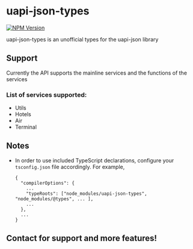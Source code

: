 
# uapi-json-types
[![NPM Version](https://badge.fury.io/js/uapi-json-types.svg?style=flat)](https://npmjs.org/package/uapi-json-types)

uapi-json-types is an unofficial types for the uapi-json library

## Support

Currently the API supports the mainline services and the functions of the services
### List of services supported:
 * Utils
 * Hotels
 * Air
 * Terminal

## Notes

-   In order to use included TypeScript declarations, configure your `tsconfig.json` file accordingly. For example,

    ```text
    {
      "compilerOptions": {
        ...
        "typeRoots": ["node_modules/uapi-json-types", "node_modules/@types", ... ],
        ...
      },
      ...
    }
    ```
## Contact for support and more features! 